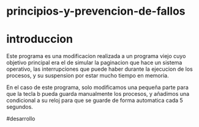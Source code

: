 # principios-y-prevencion-de-fallos
# introduccion
Este programa es una modificacion realizada a un programa viejo cuyo objetivo principal era el de simular la paginacion que hace un sistema operativo, las interrupciones que puede haber durante la ejecucion de los procesos, y su suspension por estar mucho tiempo en memoria.

En el caso de este programa, solo modificamos una pequeña parte para que la tecla b pueda guarda manualmente los procesos, y añadimos una condicional a su reloj para que se guarde de forma automatica cada 5  segundos.

#desarrollo
